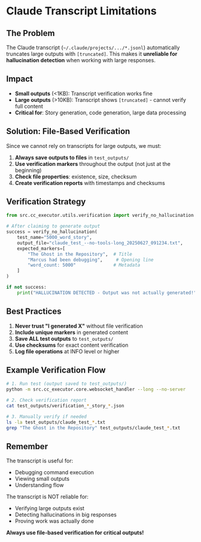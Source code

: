 # Claude Transcript Limitations

## The Problem

The Claude transcript (`~/.claude/projects/.../*.jsonl`) automatically truncates large outputs with `[truncated]`. This makes it **unreliable for hallucination detection** when working with large responses.

## Impact

- **Small outputs** (<1KB): Transcript verification works fine
- **Large outputs** (>10KB): Transcript shows `[truncated]` - cannot verify full content
- **Critical for**: Story generation, code generation, large data processing

## Solution: File-Based Verification

Since we cannot rely on transcripts for large outputs, we must:

1. **Always save outputs to files** in `test_outputs/`
2. **Use verification markers** throughout the output (not just at the beginning)
3. **Check file properties**: existence, size, checksum
4. **Create verification reports** with timestamps and checksums

## Verification Strategy

```python
from src.cc_executor.utils.verification import verify_no_hallucination

# After claiming to generate output
success = verify_no_hallucination(
    test_name="5000_word_story",
    output_file="claude_test_--no-tools-long_20250627_091234.txt",
    expected_markers=[
        "The Ghost in the Repository",  # Title
        "Marcus had been debugging",     # Opening line
        "word_count: 5000"              # Metadata
    ]
)

if not success:
    print("HALLUCINATION DETECTED - Output was not actually generated!")
```

## Best Practices

1. **Never trust "I generated X"** without file verification
2. **Include unique markers** in generated content
3. **Save ALL test outputs** to `test_outputs/` 
4. **Use checksums** for exact content verification
5. **Log file operations** at INFO level or higher

## Example Verification Flow

```bash
# 1. Run test (output saved to test_outputs/)
python -m src.cc_executor.core.websocket_handler --long --no-server

# 2. Check verification report
cat test_outputs/verification_*_story_*.json

# 3. Manually verify if needed
ls -la test_outputs/claude_test_*.txt
grep "The Ghost in the Repository" test_outputs/claude_test_*.txt
```

## Remember

The transcript is useful for:
- Debugging command execution
- Viewing small outputs
- Understanding flow

The transcript is NOT reliable for:
- Verifying large outputs exist
- Detecting hallucinations in big responses
- Proving work was actually done

**Always use file-based verification for critical outputs!**